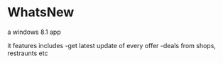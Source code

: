 # WhatsNew
a windows 8.1 app

it features includes 
-get latest update of every offer
-deals from shops, restraunts etc
